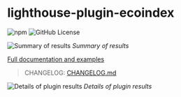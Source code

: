 # lighthouse-plugin-ecoindex

![npm](https://img.shields.io/npm/v/lighthouse-plugin-ecoindex) ![GitHub License](https://img.shields.io/github/license/NovaGaia/lighthouse-plugin-ecoindex)

![Summary of results](docs/statics/ecoindex-intro.png)
_Summary of results_

[Full documentation and examples](https://cnumr.github.io/lighthouse-plugin-ecoindex/)

> CHANGELOG: [CHANGELOG.md](./lighthouse-plugin-ecoindex/CHANGELOG.md)

![Details of plugin results](docs/statics/ecoindex-results.png)
_Details of plugin results_
